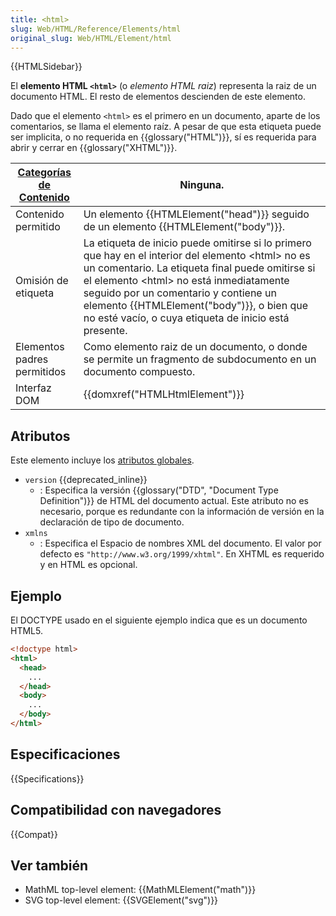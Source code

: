```yaml
---
title: <html>
slug: Web/HTML/Reference/Elements/html
original_slug: Web/HTML/Element/html
---
```


{{HTMLSidebar}}

El **elemento HTML `<html>`** (o _elemento HTML raiz_) representa la raiz de un documento HTML. El resto de elementos descienden de este elemento.

Dado que el elemento `<html>` es el primero en un documento, aparte de los comentarios, se llama el elemento raíz. A pesar de que esta etiqueta puede ser implicita, o no requerida en {{glossary("HTML")}}, sí es requerida para abrir y cerrar en {{glossary("XHTML")}}.

| [Categorías de Contenido](/es/docs/Web/HTML/Content_categories) | Ninguna.                                                                                                                                                                                                                                                                                                                                        |
| --------------------------------------------------------------- | ----------------------------------------------------------------------------------------------------------------------------------------------------------------------------------------------------------------------------------------------------------------------------------------------------------------------------------------------- |
| Contenido permitido                                             | Un elemento {{HTMLElement("head")}} seguido de un elemento {{HTMLElement("body")}}.                                                                                                                                                                                                                                                             |
| Omisión de etiqueta                                             | La etiqueta de inicio puede omitirse si lo primero que hay en el interior del elemento \<html> no es un comentario. La etiqueta final puede omitirse si el elemento \<html> no está inmediatamente seguido por un comentario y contiene un elemento {{HTMLElement("body")}}, o bien que no esté vacío, o cuya etiqueta de inicio está presente. |
| Elementos padres permitidos                                     | Como elemento raiz de un documento, o donde se permite un fragmento de subdocumento en un documento compuesto.                                                                                                                                                                                                                                  |
| Interfaz DOM                                                    | {{domxref("HTMLHtmlElement")}}                                                                                                                                                                                                                                                                                                                  |

## Atributos

Este elemento incluye los [atributos globales](/es/docs/Web/HTML/Global_attributes).

- `version` {{deprecated_inline}}
  - : Especifica la versión {{glossary("DTD", "Document Type Definition")}} de HTML del documento actual. Este atributo no es necesario, porque es redundante con la información de versión en la declaración de tipo de documento.
- `xmlns`
  - : Especifica el Espacio de nombres XML del documento. El valor por defecto es `"http://www.w3.org/1999/xhtml"`. En XHTML es requerido y en HTML es opcional.

## Ejemplo

El DOCTYPE usado en el siguiente ejemplo indica que es un documento HTML5.

```html
<!doctype html>
<html>
  <head>
    ...
  </head>
  <body>
    ...
  </body>
</html>
```

## Especificaciones

{{Specifications}}

## Compatibilidad con navegadores

{{Compat}}

## Ver también

- MathML top-level element: {{MathMLElement("math")}}
- SVG top-level element: {{SVGElement("svg")}}
